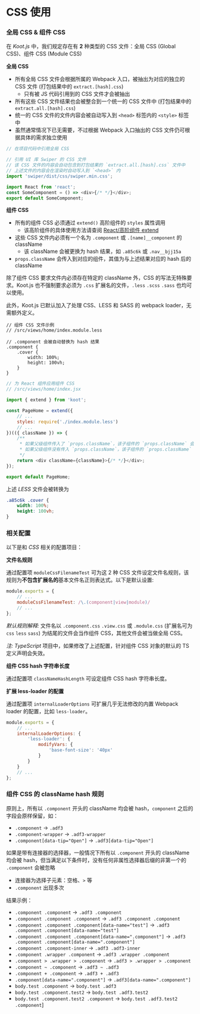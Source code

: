 # CSS 使用

### 全局 CSS & 组件 CSS

在 _Koot.js_ 中，我们规定存在有 **2** 种类型的 CSS 文件：全局 CSS (Global CSS)、组件 CSS (Module CSS)

**全局 CSS**

-   所有全局 CSS 文件会根据所属的 Webpack 入口，被抽出为对应的独立的 CSS 文件 (打包结果中的 `extract.[hash].css`)
    -   只有被 JS 代码引用到的 CSS 文件才会被抽出
-   所有这些 CSS 文件结果也会被整合到一个统一的 CSS 文件中 (打包结果中的 `extract.all.[hash].css`)
-   统一的 CSS 文件的文件内容会被自动写入到 `<head>` 标签内的 `<style>` 标签中
-   虽然通常情况下已无需要，不过根据 Webpack 入口抽出的 CSS 文件仍可根据具体的需求独立使用

```javascript
// 在项目代码中引用全局 CSS

// 引用 UI 库 Swiper 的 CSS 文件
// 该 CSS 文件的内容会自动包含到打包结果的 `extract.all.[hash].css` 文件中
// 上述文件的内容会在渲染时自动写入到 `<head>` 内
import 'swiper/dist/css/swiper.min.css';

import React from 'react';
const SomeComponent = () => <div>{/* */}</div>;
export default SomeComponent;
```

**组件 CSS**

-   所有的组件 CSS 必须通过 `extend()` 高阶组件的 `styles` 属性调用
    -   该高阶组件的具体使用方法请查阅 [React/高阶组件 extend](/react?id=高阶组件-extend)
-   这些 CSS 文件内必须有一个名为 `.component` 或 `.[name]__component` 的 className
    -   该 className 会被更换为 hash 结果，如 `.a85c6k` 或 `.nav__bjj15a`
-   `props.className` 会传入到对应的组件，其值为与上述结果对应的 hash 后的 className

除了组件 CSS 要求文件内必须存在特定的 className 外，CSS 的写法无特殊要求。Koot.js 也不强制要求必须为 `.css` 扩展名的文件，`.less` `.scss` `.sass` 也均可以使用。

此外，Koot.js 已默认加入了处理 CSS、LESS 和 SASS 的 webpack loader，无需额外定义。

```less
// 组件 CSS 文件示例
// /src/views/home/index.module.less

// .component 会被自动替换为 hash 结果
.component {
    .cover {
        width: 100%;
        height: 100vh;
    }
}
```

```javascript
// 为 React 组件应用组件 CSS
// /src/views/home/index.jsx

import { extend } from 'koot';

const PageHome = extend({
    // ...
    styles: require('./index.module.less')
    // ...
})(({ className }) => {
    /**
     * 如果父级组件传入了 `props.className`，该子组件的 `props.className` 会包含父级传入的值以及引用的组件 CSS 的样式名
     * 如果父级组件没有传入 `props.className`，该子组件的 `props.className` 仅为引用的组件 CSS 的样式名
     */
    return <div className={className}>{/* */}</div>;
});

export default PageHome;
```

上述 _LESS_ 文件会被转换为

```css
.a85c6k .cover {
    width: 100%;
    height: 100vh;
}
```

### 相关配置

以下是和 _CSS_ 相关的配置项目：

**文件名规则**

通过配置项 `moduleCssFilenameTest` 可为这 2 种 CSS 文件设定文件名规则，该规则为**不包含扩展名的**基本文件名正则表达式。以下是默认设置:

```javascript
module.exports = {
    // ...
    moduleCssFilenameTest: /\.(component|view|module)/
    // ...
};
```

_默认规则解释:_ 文件名以 `.component.css` `.view.css` 或 `.module.css` (扩展名可为 `css` `less` `sass`) 为结尾的文件会当作组件 CSS，其他文件会被当做全局 CSS。

_注:_ _TypeScript_ 项目中，如果修改了上述配置，针对组件 CSS 对象的默认的 TS 定义声明会失效。

**组件 CSS hash 字符串长度**

通过配置项 `classNameHashLength` 可设定组件 CSS hash 字符串长度。

**扩展 less-loader 的配置**

通过配置项 `internalLoaderOptions` 可扩展几乎无法修改的内置 Webpack loader 的配置，比如 `less-loader`。

```javascript
module.exports = {
    // ...
    internalLoaderOptions: {
        'less-loader': {
            modifyVars: {
                'base-font-size': '40px'
            }
        }
    }
    // ...
};
```

### 组件 CSS 的 className hash 规则

原则上，所有以 `.component` 开头的 className 均会被 hash，`component` 之后的字段会原样保留，如：

-   `.component` -> `.adf3`
-   `.component-wrapper` -> `.adf3-wrapper`
-   `.component[data-tip="Open"]` -> `.adf3[data-tip="Open"]`

如果是带有连接器的选择器，一般情况下所有以 `.component` 开头的 className 均会被 hash，但当满足以下条件时，没有任何非属性选择器后缀的非第一个的 `.component` 会被忽略

-   连接器为选择子元素：空格、`>` 等
-   `.component` 出现多次

结果示例：

-   `.component .component` -> `.adf3 .component`
-   `.component .component .component` -> `.adf3 .component .component`
-   `.component .component .component[data-name="test"]` -> `.adf3 .component .component[data-name="test"]`
-   `.component .component .component[data-name=".component"]` -> `.adf3 .component .component[data-name=".component"]`
-   `.component .component-inner` -> `.adf3 .adf3-inner`
-   `.component .wrapper .component` -> `.adf3 .wrapper .component`
-   `.component > .wrapper > .component` -> `.adf3 > .wrapper > .component`
-   `.component ~ .component` -> `.adf3 ~ .adf3`
-   `.component + .component` -> `.adf3 + .adf3`
-   `.component[data-name=".component"]` -> `.adf3[data-name=".component"]`
-   `body.test .component` -> `body.test .adf3`
-   `body.test .component.test2` -> `body.test .adf3.test2`
-   `body.test .component.test2 .component` -> `body.test .adf3.test2 .component`]
